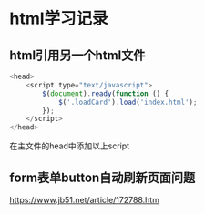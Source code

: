 # html学习记录

## html引用另一个html文件



```js
<head>
    <script type="text/javascript">
    	$(document).ready(function () {  	
        	$('.loadCard').load('index.html');
    	});
    </script>
</head>
```

在主文件的head中添加以上script

## form表单button自动刷新页面问题

https://www.jb51.net/article/172788.htm